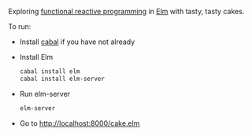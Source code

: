 Exploring [functional reactive programming](http://en.wikipedia.org/wiki/Functional_reactive_programming) in [Elm](http://elm-lang.org) with tasty, tasty cakes.

To run:

- Install [cabal](http://www.haskell.org/cabal/) if you have not already
- Install Elm

    ```bash
    cabal install elm
    cabal install elm-server
    ```
- Run elm-server

    ```bash
    elm-server
    ```
- Go to [http://localhost:8000/cake.elm](http://localhost:8000/cake.elm)
